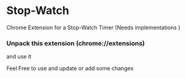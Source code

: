 # Stop-Watch
Chrome Extension for a Stop-Watch Timer (Needs implementations )
### Unpack this extension (chrome://extensions)
and use it

Feel Free to use and update or add some changes 
